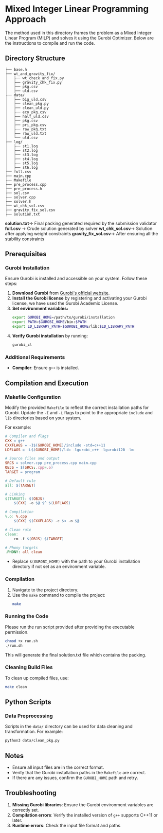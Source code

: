 # Mixed Integer Linear Programming Approach

The method used in this directory frames the problem as a Mixed Integer Linear Program (MILP) and solves it using the Gurobi Optimizer. Below are the instructions to compile and run the code.

## Directory Structure

```
├── base.h
├── wt_and_gravity_fix/
│   ├── wt_check_and_fix.py
│   ├── gravity_chk_fix.py
│   ├── pkg.csv
│   ├── uld.csv
├── data/
│   ├── big_uld.csv
│   ├── clean_pkg.py
│   ├── clean_uld.py
│   ├── eco_pkg.csv
│   ├── half_uld.csv
│   ├── pkg.csv
│   ├── pri_pkg.csv
│   ├── raw_pkg.txt
│   ├── raw_uld.txt
│   └── uld.csv
├── log/
│   ├── st1.log
│   ├── st2.log
│   ├── st3.log
│   ├── st4.log
│   ├── st5.log
│   ├── st6.log
├── full.csv
├── main.cpp
├── Makefile
├── pre_process.cpp
├── pre_process.h
├── sol.csv
├── solver.cpp
├── solver.h
├── wt_chk_sol.csv
├── gravity_fix_sol.csv
├── solution.txt

```
**solution.txt**-> Final packing generated required by the submission validator
**full.csv** -> Crude solution generated by solver
**wt_chk_sol.csv**-> Solution after applying weight constraints
**gravity_fix_sol.csv**-> After ensuring all the stability constraints
## Prerequisites

### Gurobi Installation

Ensure Gurobi is installed and accessible on your system. Follow these steps:

1. **Download Gurobi** from [Gurobi's official website](https://www.gurobi.com).
2. **Install the Gurobi license** by registering and activating your Gurobi license, we have used the Gurobi Academic License.
3. **Set environment variables:**
   ```bash
   export GUROBI_HOME=/path/to/gurobi/installation
   export PATH=$GUROBI_HOME/bin:$PATH
   export LD_LIBRARY_PATH=$GUROBI_HOME/lib:$LD_LIBRARY_PATH
   ```
4. **Verify Gurobi installation** by running:
   ```bash
   gurobi_cl
   ```

### Additional Requirements

- **Compiler**: Ensure `g++` is installed.

## Compilation and Execution

### Makefile Configuration

Modify the provided `Makefile` to reflect the correct installation paths for Gurobi. Update the `-I` and `-L` flags to point to the appropriate `include` and `lib` directories based on your system.

For example:
```makefile
# Compiler and flags
CXX = g++
CXXFLAGS = -I$(GUROBI_HOME)/include -std=c++11
LDFLAGS = -L$(GUROBI_HOME)/lib -lgurobi_c++ -lgurobi120 -lm

# Source files and output
SRCS = solver.cpp pre_process.cpp main.cpp
OBJS = $(SRCS:.cpp=.o)
TARGET = program

# Default rule
all: $(TARGET)

# Linking
$(TARGET): $(OBJS)
	$(CXX) -o $@ $^ $(LDFLAGS)

# Compilation
%.o: %.cpp
	$(CXX) $(CXXFLAGS) -c $< -o $@

# Clean rule
clean:
	rm -f $(OBJS) $(TARGET)

# Phony targets
.PHONY: all clean

```

- Replace `$(GUROBI_HOME)` with the path to your Gurobi installation directory if not set as an environment variable.

### Compilation

1. Navigate to the project directory.
2. Use the `make` command to compile the project:
   ```bash
   make
   ```

### Running the Code

Please run the run script provided after providing the executable permission.
```bash
chmod +x run.sh
./run.sh
```
This will generate the final solution.txt file which contains the packing.

### Cleaning Build Files

To clean up compiled files, use:
```bash
make clean
```

## Python Scripts

### Data Preprocessing

Scripts in the `data/` directory can be used for data cleaning and transformation. For example:
```bash
python3 data/clean_pkg.py
```

## Notes

- Ensure all input files are in the correct format.
- Verify that the Gurobi installation paths in the `Makefile` are correct.
- If there are any issues, confirm the `GUROBI_HOME` path and retry.

## Troubleshooting

1. **Missing Gurobi libraries**: Ensure the Gurobi environment variables are correctly set.
2. **Compilation errors**: Verify the installed version of `g++` supports C++11 or later.
3. **Runtime errors**: Check the input file format and paths.
